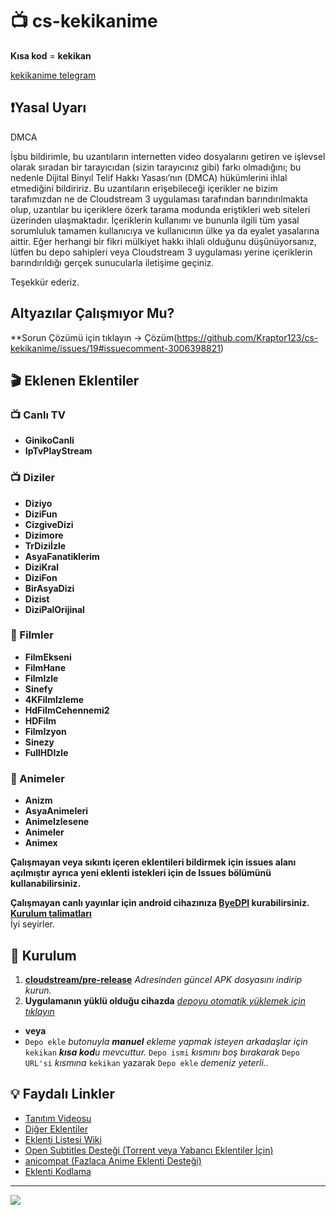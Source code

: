 # 📺 cs-kekikanime

**Kısa kod** = **kekikan**

[kekikanime telegram](https://t.me/kekikanime)

## ❗Yasal Uyarı

DMCA

İşbu bildirimle, bu uzantıların internetten video dosyalarını getiren ve işlevsel olarak sıradan bir tarayıcıdan (sizin tarayıcınız gibi) farkı olmadığını; bu nedenle Dijital Binyıl Telif Hakkı Yasası’nın (DMCA) hükümlerini ihlal etmediğini bildiririz. Bu uzantıların erişebileceği içerikler ne bizim tarafımızdan ne de Cloudstream 3 uygulaması tarafından barındırılmakta olup, uzantılar bu içeriklere özerk tarama modunda eriştikleri web siteleri üzerinden ulaşmaktadır. İçeriklerin kullanımı ve bununla ilgili tüm yasal sorumluluk tamamen kullanıcıya ve kullanıcının ülke ya da eyalet yasalarına aittir. Eğer herhangi bir fikri mülkiyet hakkı ihlali olduğunu düşünüyorsanız, lütfen bu depo sahipleri veya Cloudstream 3 uygulaması yerine içeriklerin barındırıldığı gerçek sunucularla iletişime geçiniz.

Teşekkür ederiz.


## Altyazılar Çalışmıyor Mu?
**Sorun Çözümü için tıklayın -> Çözüm(https://github.com/Kraptor123/cs-kekikanime/issues/19#issuecomment-3006398821)

## 🎬 Eklenen Eklentiler

### 📺 Canlı TV
- **GinikoCanli**
- **IpTvPlayStream**

### 📺 Diziler
- **Diziyo**
- **DiziFun**
- **CizgiveDizi**
- **Dizimore**
- **TrDiziİzle**
- **AsyaFanatiklerim**
- **DiziKral**
- **DiziFon**
- **BirAsyaDizi**
- **Dizist**
- **DiziPalOrijinal**

### 🍿 Filmler
- **FilmEkseni**
- **FilmHane**
- **FilmIzle**
- **Sinefy**
- **4KFilmIzleme**
- **HdFilmCehennemi2**
- **HDFilm**
- **FilmIzyon**
- **Sinezy**
- **FullHDIzle**

### 🎥 Animeler
- **Anizm**
- **AsyaAnimeleri**
- **AnimeIzlesene**
- **Animeler**
- **Animex**

  
**Çalışmayan veya sıkıntı içeren eklentileri bildirmek için issues alanı açılmıştır ayrıca yeni eklenti istekleri için de Issues bölümünü kullanabilirsiniz.**


**Çalışmayan canlı yayınlar için android cihazınıza [ByeDPI](https://github.com/dovecoteescapee/ByeDPIAndroid/releases/download/v1.2.0/byedpi-1.2.0.apk) kurabilirsiniz. [Kurulum talimatları](https://www.technopat.net/sosyal/konu/android-vpn-olmadan-sinirsiz-erisim-byedpi.3564707/)**                                                                                                                                                                        
İyi seyirler.

## 💾 Kurulum

1. **[cloudstream/pre-release](https://github.com/recloudstream/cloudstream/releases/tag/pre-release)** _Adresinden güncel APK dosyasını indirip kurun._
2. **Uygulamanın yüklü olduğu cihazda** _[depoyu otomatik yüklemek için tıklayın](https://self-similarity.github.io/http-protocol-redirector?r=cloudstreamrepo://raw.githubusercontent.com/Kraptor123/cs-kekikanime/refs/heads/master/repo.json)_
  - **veya**
  - `Depo ekle` _butonuyla **manuel** ekleme yapmak isteyen arkadaşlar için_ `kekikan` _**kısa kod**u mevcuttur._ `Depo ismi` _kısmını boş bırakarak_ `Depo URL'si` _kısmına_ `kekikan` yazarak `Depo ekle` _demeniz yeterli.._

## 💡 Faydalı Linkler

- [Tanıtım Videosu](https://www.youtube.com/watch?v=CiYK7zrP00c)
- [Diğer Eklentiler](https://rentry.org/cs3-repos)
- [Eklenti Listesi Wiki](https://cloudstream.miraheze.org/wiki/List_of_extensions)
- [Open Subtitles Desteği (Torrent veya Yabancı Eklentiler İçin)](https://recloudstream.github.io/csdocs/integrations/opensubtitles/)
- [anicompat (Fazlaca Anime Eklenti Desteği)](https://youtu.be/0Gl48lL7e9Y)
- [Eklenti Kodlama](https://www.youtube.com/watch?v=gWECdddixyA)

---

<a href="https://github.com/Kraptor123/cs-kekikanime/graphs/contributors?selectedMetric=additions" target="_blank">
  <img src="https://contrib.rocks/image?repo=Kraptor123/cs-kekikanime" />
</a>
